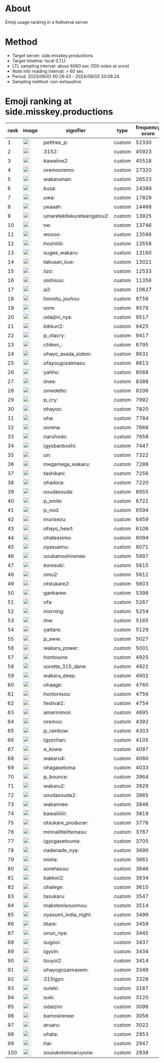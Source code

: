 # About
Emoji usage ranking in a fediverse server

# Method
- Target server: side.misskey.productions
- Target timeline: local (LTL)
- LTL sampling interval: about 6060 sec (100 notes at once)
- Note info reading interval: > 60 sec
- Period: 2023/06/01 00:26:43 - 2024/09/03 20:08:24 
- Sampling method: non-exhaustive

# Emoji ranking at side.misskey.productions

|rank|image|signifier|type|frequency score|
|----|----|----|----|----|
|1|<img height="24" src="https://side.misskey.productions/emoji/petthex_p.webp">|:petthex_p:|custom|52330|
|2|<img height="24" src="https://side.misskey.productions/emoji/3152.webp">|:3152:|custom|45923|
|3|<img height="24" src="https://side.misskey.productions/emoji/kawaiine2.webp">|:kawaiine2:|custom|45518|
|4|<img height="24" src="https://side.misskey.productions/emoji/oremooremo.webp">|:oremooremo:|custom|27320|
|5|<img height="24" src="https://side.misskey.productions/emoji/wakaruman.webp">|:wakaruman:|custom|26523|
|6|<img height="24" src="https://side.misskey.productions/emoji/kusa.webp">|:kusa:|custom|24389|
|7|<img height="24" src="https://side.misskey.productions/emoji/uwa.webp">|:uwa:|custom|17829|
|8|<img height="24" src="https://side.misskey.productions/emoji/yeaaah.webp">|:yeaaah:|custom|14468|
|9|<img height="24" src="https://side.misskey.productions/emoji/umaretekitekuretearigatou2.webp">|:umaretekitekuretearigatou2:|custom|13925|
|10|<img height="24" src="https://side.misskey.productions/emoji/ne.webp">|:ne:|custom|13746|
|11|<img height="24" src="https://side.misskey.productions/emoji/woooo.webp">|:woooo:|custom|13596|
|12|<img height="24" src="https://side.misskey.productions/emoji/hoshiiiiii.webp">|:hoshiiiiii:|custom|13558|
|13|<img height="24" src="https://side.misskey.productions/emoji/sugee_wakaru.webp">|:sugee_wakaru:|custom|13160|
|14|<img height="24" src="https://side.misskey.productions/emoji/takusan_kue.webp">|:takusan_kue:|custom|13021|
|15|<img height="24" src="https://side.misskey.productions/emoji/iizo.webp">|:iizo:|custom|12533|
|16|<img height="24" src="https://side.misskey.productions/emoji/oishisou.webp">|:oishisou:|custom|11356|
|17|<img height="24" src="https://side.misskey.productions/emoji/a2.webp">|:a2:|custom|10627|
|18|<img height="24" src="https://side.misskey.productions/emoji/honsitu_jouhou.webp">|:honsitu_jouhou:|custom|9759|
|19|<img height="24" src="https://side.misskey.productions/emoji/sore.webp">|:sore:|custom|9579|
|20|<img height="24" src="https://side.misskey.productions/emoji/odaijini_nya.webp">|:odaijini_nya:|custom|9517|
|21|<img height="24" src="https://side.misskey.productions/emoji/bikkuri2.webp">|:bikkuri2:|custom|9425|
|22|<img height="24" src="https://side.misskey.productions/emoji/p_otacry.webp">|:p_otacry:|custom|9417|
|23|<img height="24" src="https://side.misskey.productions/emoji/chiken_.webp">|:chiken_:|custom|8795|
|24|<img height="24" src="https://side.misskey.productions/emoji/ohayo_asada_sidem.webp">|:ohayo_asada_sidem:|custom|8631|
|25|<img height="24" src="https://side.misskey.productions/emoji/ofayougozaimasu.webp">|:ofayougozaimasu:|custom|8613|
|26|<img height="24" src="https://side.misskey.productions/emoji/yahho.webp">|:yahho:|custom|8568|
|27|<img height="24" src="https://side.misskey.productions/emoji/iinee.webp">|:iinee:|custom|8388|
|28|<img height="24" src="https://side.misskey.productions/emoji/omedetto.webp">|:omedetto:|custom|8206|
|29|<img height="24" src="https://side.misskey.productions/emoji/p_cry.webp">|:p_cry:|custom|7992|
|30|<img height="24" src="https://side.misskey.productions/emoji/ohayoo.webp">|:ohayoo:|custom|7820|
|31|<img height="24" src="https://side.misskey.productions/emoji/oha.webp">|:oha:|custom|7784|
|32|<img height="24" src="https://side.misskey.productions/emoji/sorena.webp">|:sorena:|custom|7668|
|33|<img height="24" src="https://side.misskey.productions/emoji/naruhodo.webp">|:naruhodo:|custom|7658|
|34|<img height="24" src="https://side.misskey.productions/emoji/igyobanboshi.webp">|:igyobanboshi:|custom|7447|
|35|<img height="24" src="https://side.misskey.productions/emoji/un.webp">|:un:|custom|7322|
|36|<img height="24" src="https://side.misskey.productions/emoji/megamega_wakaru.webp">|:megamega_wakaru:|custom|7288|
|37|<img height="24" src="https://side.misskey.productions/emoji/tashikani.webp">|:tashikani:|custom|7256|
|38|<img height="24" src="https://side.misskey.productions/emoji/ohadora.webp">|:ohadora:|custom|7220|
|39|<img height="24" src="https://side.misskey.productions/emoji/soudasouda.webp">|:soudasouda:|custom|6955|
|40|<img height="24" src="https://side.misskey.productions/emoji/p_smile.webp">|:p_smile:|custom|6721|
|41|<img height="24" src="https://side.misskey.productions/emoji/p_nod.webp">|:p_nod:|custom|6594|
|42|<img height="24" src="https://side.misskey.productions/emoji/murisezu.webp">|:murisezu:|custom|6459|
|43|<img height="24" src="https://side.misskey.productions/emoji/ohayo_heart.webp">|:ohayo_heart:|custom|6108|
|44|<img height="24" src="https://side.misskey.productions/emoji/ohatessimo.webp">|:ohatessimo:|custom|6094|
|45|<img height="24" src="https://side.misskey.productions/emoji/oyasuemu.webp">|:oyasuemu:|custom|6071|
|46|<img height="24" src="https://side.misskey.productions/emoji/soukamoshirenee.webp">|:soukamoshirenee:|custom|5997|
|47|<img height="24" src="https://side.misskey.productions/emoji/koresuki.webp">|:koresuki:|custom|5615|
|48|<img height="24" src="https://side.misskey.productions/emoji/omu2.webp">|:omu2:|custom|5612|
|49|<img height="24" src="https://side.misskey.productions/emoji/otstukare2.webp">|:otstukare2:|custom|5603|
|50|<img height="24" src="https://side.misskey.productions/emoji/ganbaree.webp">|:ganbaree:|custom|5398|
|51|<img height="24" src="https://side.misskey.productions/emoji/ofa.webp">|:ofa:|custom|5267|
|52|<img height="24" src="https://side.misskey.productions/emoji/morning.webp">|:morning:|custom|5254|
|53|<img height="24" src="https://side.misskey.productions/emoji/iine.webp">|:iine:|custom|5165|
|54|<img height="24" src="https://side.misskey.productions/emoji/yattare.webp">|:yattare:|custom|5129|
|55|<img height="24" src="https://side.misskey.productions/emoji/p_aww.webp">|:p_aww:|custom|5027|
|56|<img height="24" src="https://side.misskey.productions/emoji/wakaru_power.webp">|:wakaru_power:|custom|5001|
|57|<img height="24" src="https://side.misskey.productions/emoji/hontosore.webp">|:hontosore:|custom|4925|
|58|<img height="24" src="https://side.misskey.productions/emoji/sorette_315_dane.webp">|:sorette_315_dane:|custom|4922|
|59|<img height="24" src="https://side.misskey.productions/emoji/wakaru_deep.webp">|:wakaru_deep:|custom|4902|
|60|<img height="24" src="https://side.misskey.productions/emoji/ohaage.webp">|:ohaage:|custom|4760|
|61|<img height="24" src="https://side.misskey.productions/emoji/hontonisou.webp">|:hontonisou:|custom|4756|
|62|<img height="24" src="https://side.misskey.productions/emoji/festival2.webp">|:festival2:|custom|4754|
|63|<img height="24" src="https://side.misskey.productions/emoji/amarinimoii.webp">|:amarinimoii:|custom|4695|
|64|<img height="24" src="https://side.misskey.productions/emoji/oremoo.webp">|:oremoo:|custom|4392|
|65|<img height="24" src="https://side.misskey.productions/emoji/p_rainbow.webp">|:p_rainbow:|custom|4303|
|66|<img height="24" src="https://side.misskey.productions/emoji/igyochan.webp">|:igyochan:|custom|4105|
|67|<img height="24" src="https://side.misskey.productions/emoji/e_kowa.webp">|:e_kowa:|custom|4097|
|68|<img height="24" src="https://side.misskey.productions/emoji/wakaru4.webp">|:wakaru4:|custom|4080|
|69|<img height="24" src="https://side.misskey.productions/emoji/ohagasetoma.webp">|:ohagasetoma:|custom|4033|
|70|<img height="24" src="https://side.misskey.productions/emoji/p_bounce.webp">|:p_bounce:|custom|3964|
|71|<img height="24" src="https://side.misskey.productions/emoji/wakaru2.webp">|:wakaru2:|custom|3929|
|72|<img height="24" src="https://side.misskey.productions/emoji/soudasouda2.webp">|:soudasouda2:|custom|3865|
|73|<img height="24" src="https://side.misskey.productions/emoji/wakannee.webp">|:wakannee:|custom|3846|
|74|<img height="24" src="https://side.misskey.productions/emoji/kawaiiiiiiii.webp">|:kawaiiiiiiii:|custom|3819|
|75|<img height="24" src="https://side.misskey.productions/emoji/otsukare_producer.webp">|:otsukare_producer:|custom|3776|
|76|<img height="24" src="https://side.misskey.productions/emoji/minnaiitteittemasu.webp">|:minnaiitteittemasu:|custom|3767|
|77|<img height="24" src="https://side.misskey.productions/emoji/igyogasetouma.webp">|:igyogasetouma:|custom|3705|
|78|<img height="24" src="https://side.misskey.productions/emoji/nadenade_nya.webp">|:nadenade_nya:|custom|3690|
|79|<img height="24" src="https://side.misskey.productions/emoji/mieta.webp">|:mieta:|custom|3661|
|80|<img height="24" src="https://side.misskey.productions/emoji/sorehasou.webp">|:sorehasou:|custom|3646|
|81|<img height="24" src="https://side.misskey.productions/emoji/kakkoii2.webp">|:kakkoii2:|custom|3634|
|82|<img height="24" src="https://side.misskey.productions/emoji/ohalege.webp">|:ohalege:|custom|3610|
|83|<img height="24" src="https://side.misskey.productions/emoji/tasukaru.webp">|:tasukaru:|custom|3547|
|84|<img height="24" src="https://side.misskey.productions/emoji/makotonisouomou.webp">|:makotonisouomou:|custom|3514|
|85|<img height="24" src="https://side.misskey.productions/emoji/oyasumi_india_night.webp">|:oyasumi_india_night:|custom|3499|
|86|<img height="24" src="https://side.misskey.productions/emoji/ittare.webp">|:ittare:|custom|3459|
|87|<img height="24" src="https://side.misskey.productions/emoji/unun_nya.webp">|:unun_nya:|custom|3445|
|88|<img height="24" src="https://side.misskey.productions/emoji/sugooi.webp">|:sugooi:|custom|3437|
|89|<img height="24" src="https://side.misskey.productions/emoji/igyoin.webp">|:igyoin:|custom|3434|
|90|<img height="24" src="https://side.misskey.productions/emoji/tsuyoi2.webp">|:tsuyoi2:|custom|3414|
|91|<img height="24" src="https://side.misskey.productions/emoji/ohayogozaimasem.webp">|:ohayogozaimasem:|custom|3349|
|92|<img height="24" src="https://side.misskey.productions/emoji/315igyo.webp">|:315igyo:|custom|3328|
|93|<img height="24" src="https://side.misskey.productions/emoji/suteki.webp">|:suteki:|custom|3167|
|94|<img height="24" src="https://side.misskey.productions/emoji/suki.webp">|:suki:|custom|3120|
|95|<img height="24" src="https://side.misskey.productions/emoji/odaizini.webp">|:odaizini:|custom|3096|
|96|<img height="24" src="https://side.misskey.productions/emoji/kamosirenee.webp">|:kamosirenee:|custom|3056|
|97|<img height="24" src="https://side.misskey.productions/emoji/aruaru.webp">|:aruaru:|custom|3022|
|98|<img height="24" src="https://side.misskey.productions/emoji/ohata.webp">|:ohata:|custom|2953|
|99|<img height="24" src="https://side.misskey.productions/emoji/hai.webp">|:hai:|custom|2947|
|100|<img height="24" src="https://side.misskey.productions/emoji/souiukotomoaruyone.webp">|:souiukotomoaruyone:|custom|2938|
